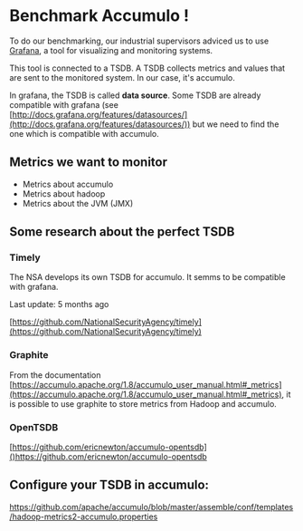 # Benchmark Accumulo !

To do our benchmarking, our industrial supervisors
adviced us to use [Grafana](https://grafana.com/), a tool for visualizing and monitoring systems.

This tool is connected to a TSDB. A TSDB collects metrics and values that are sent to the monitored system. In our case, it's accumulo.

In grafana, the TSDB is called **data source**. Some TSDB are already compatible with grafana (see [http://docs.grafana.org/features/datasources/](http://docs.grafana.org/features/datasources/)) but we need to find the one which is compatible with accumulo.


## Metrics we want to monitor

 - Metrics about accumulo
 - Metrics about hadoop
 - Metrics about the JVM (JMX)


## Some research about the perfect TSDB

### Timely

The NSA develops its own TSDB for accumulo. It semms to be compatible with grafana.

Last update: 5 months ago

[https://github.com/NationalSecurityAgency/timely](https://github.com/NationalSecurityAgency/timely)


### Graphite

From the documentation [https://accumulo.apache.org/1.8/accumulo_user_manual.html#_metrics](https://accumulo.apache.org/1.8/accumulo_user_manual.html#_metrics), it is possible to use graphite to store metrics from Hadoop and accumulo.


### OpenTSDB

[https://github.com/ericnewton/accumulo-opentsdb]()https://github.com/ericnewton/accumulo-opentsdb


## Configure your TSDB in accumulo:

https://github.com/apache/accumulo/blob/master/assemble/conf/templates/hadoop-metrics2-accumulo.properties